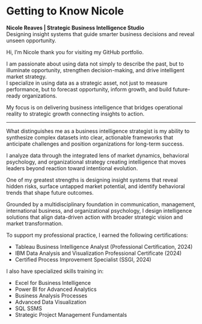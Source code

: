 # Getting to Know Nicole

**Nicole Reaves | Strategic Business Intelligence Studio**  
Designing insight systems that guide smarter business decisions and reveal unseen opportunity.

Hi, I’m Nicole thank you for visiting my GitHub portfolio.

I am passionate about using data not simply to describe the past, but to illuminate opportunity, strengthen decision-making, and drive intelligent market strategy.  
I specialize in using data as a strategic asset, not just to measure performance, but to forecast opportunity, inform growth, and build future-ready organizations.

My focus is on delivering business intelligence that bridges operational reality to strategic growth  connecting insights to action.

---

What distinguishes me as a business intelligence strategist is my ability to synthesize complex datasets into clear, actionable frameworks that anticipate challenges and position organizations for long-term success.

I analyze data through the integrated lens of market dynamics, behavioral psychology, and organizational strategy creating intelligence that moves leaders beyond reaction toward intentional evolution.

One of my greatest strengths is designing insight systems that reveal hidden risks, surface untapped market potential, and identify behavioral trends that shape future outcomes.

Grounded by a multidisciplinary foundation in communication, management, international business, and organizational psychology, I design intelligence solutions that align data-driven action with broader strategic vision and market transformation.

To support my professional practice, I earned the following certifications:
- Tableau Business Intelligence Analyst (Professional Certification, 2024)
- IBM Data Analysis and Visualization Professional Certificate (2024)
- Certified Process Improvement Specialist (SSGI, 2024)

I also have specialized skills training in:
- Excel for Business Intelligence
- Power BI for Advanced Analytics
- Business Analysis Processes
- Advanced Data Visualization
- SQL SSMS
- Strategic Project Management Fundamentals
